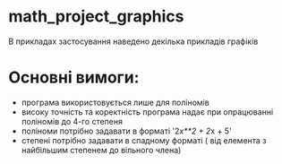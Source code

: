 # math_project_graphics
В прикладах застосування наведено декілька прикладів графіків
# Основні вимоги:
- програма використовується лише для поліномів
- високу точність та коректність програма надає при опрацюванні поліномів до 4-го степеня
- поліноми потрібно задавати в форматі '2*x**2 + 2*x + 5'
- степені потрібно задавати в спадному форматі ( від елемента з найбільшим степенем до вільного члена)

